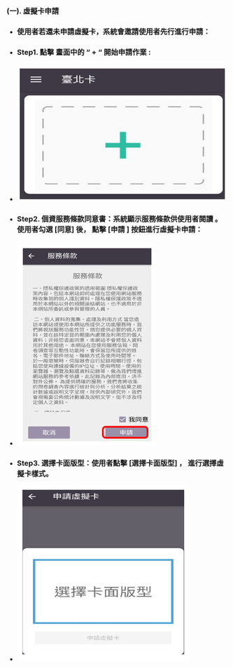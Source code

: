 ### \(一\). 虛擬卡申請

* ### 使用者若還未申請虛擬卡，系統會邀請使用者先行進行申請：
* ### Step1. 點擊 畫面中的  “ + “ 開始申請作業 :
* ### ![](/assets/applyVC02.png)
* ### Step2. 個資服務條款同意書：系統顯示服務條款供使用者閱讀 。使用者勾選 \[同意\]               後， 點擊 \[申請 \] 按鈕進行虛擬卡申請：
* ### ![](/assets/VC02_servicenote.png)
* ### Step3.  選擇卡面版型：使用者點擊 \[選擇卡面版型\] ， 進行選擇虛擬卡樣式。

* ![](/assets/VC031_cardSelect.png)



